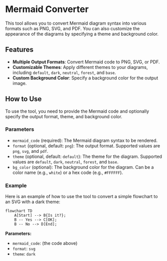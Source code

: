 # Mermaid Converter

This tool allows you to convert Mermaid diagram syntax into various formats such as PNG, SVG, and PDF. You can also customize the appearance of the diagrams by specifying a theme and background color.

## Features

- **Multiple Output Formats**: Convert Mermaid code to PNG, SVG, or PDF.
- **Customizable Themes**: Apply different themes to your diagrams, including `default`, `dark`, `neutral`, `forest`, and `base`.
- **Custom Background Color**: Specify a background color for the output image.

## How to Use

To use the tool, you need to provide the Mermaid code and optionally specify the output format, theme, and background color.

### Parameters

- `mermaid_code` (required): The Mermaid diagram syntax to be rendered.
- `format` (optional, default: `png`): The output format. Supported values are `png`, `svg`, and `pdf`.
- `theme` (optional, default: `default`): The theme for the diagram. Supported values are `default`, `dark`, `neutral`, `forest`, and `base`.
- `bg_color` (optional): The background color for the diagram. Can be a color name (e.g., `white`) or a hex code (e.g., `#FFFFFF`).

### Example

Here is an example of how to use the tool to convert a simple flowchart to an SVG with a dark theme:

```mermaid
flowchart TD
    A[Start] --> B{Is it?};
    B -- Yes --> C[OK];
    B -- No --> D[End];
```

**Parameters:**
- `mermaid_code`: (the code above)
- `format`: `svg`
- `theme`: `dark`



